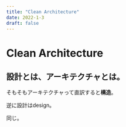 ```yaml
---
title: "Clean Architecture"
date: 2022-1-3
draft: false
---
```

# Clean Architecture



## 設計とは、アーキテクチャとは。



そもそもアーキテクチャって直訳すると**構造**。



逆に設計はdesign。



同じ。

